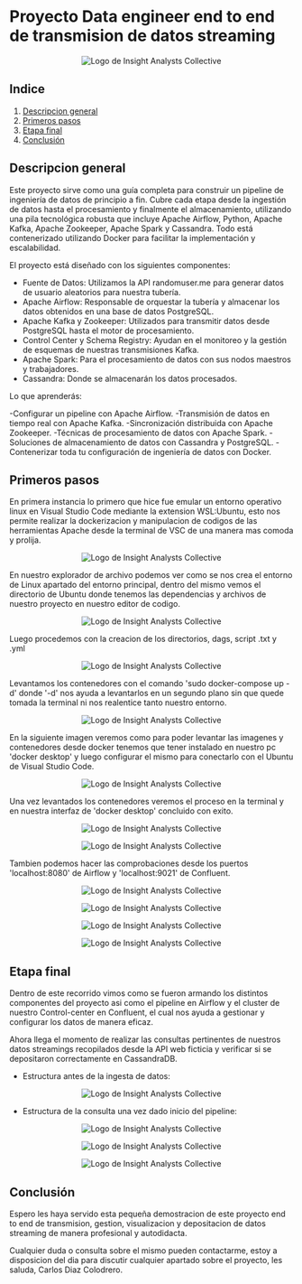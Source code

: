 # Proyecto Data engineer end to end de transmision de datos streaming

<p align="center">
  <img src="https://github.com/Carlit0sCDC/End-to-end-Streaming-Data--Project/blob/main/source/Data%20engineering%20architecture.png" alt="Logo de Insight Analysts Collective" >
</p>

## Indice

1. [Descripcion general](#descripcion-general)
2. [Primeros pasos](#primeros-pasos)
3. [Etapa final](#Etapa-final)
4. [Conclusión](#Conclusión)

## Descripcion general

Este proyecto sirve como una guía completa para construir un pipeline de ingeniería de datos de principio a fin. Cubre cada etapa desde la ingestión de datos hasta el procesamiento y finalmente el almacenamiento, utilizando una pila tecnológica robusta que incluye Apache Airflow, Python, Apache Kafka, Apache Zookeeper, Apache Spark y Cassandra. Todo está contenerizado utilizando Docker para facilitar la implementación y escalabilidad.

El proyecto está diseñado con los siguientes componentes:

* Fuente de Datos: Utilizamos la API randomuser.me para generar datos de usuario aleatorios para nuestra tubería.
* Apache Airflow: Responsable de orquestar la tubería y almacenar los datos obtenidos en una base de datos PostgreSQL.
* Apache Kafka y Zookeeper: Utilizados para transmitir datos desde PostgreSQL hasta el motor de procesamiento.
* Control Center y Schema Registry: Ayudan en el monitoreo y la gestión de esquemas de nuestras transmisiones Kafka.
* Apache Spark: Para el procesamiento de datos con sus nodos maestros y trabajadores.
* Cassandra: Donde se almacenarán los datos procesados.

Lo que aprenderás:

-Configurar un pipeline con Apache Airflow.
-Transmisión de datos en tiempo real con Apache Kafka.
-Sincronización distribuida con Apache Zookeeper.
-Técnicas de procesamiento de datos con Apache Spark.
-Soluciones de almacenamiento de datos con Cassandra y PostgreSQL.
-Contenerizar toda tu configuración de ingeniería de datos con Docker.

## Primeros pasos

En primera instancia lo primero que hice fue emular un entorno operativo linux en Visual Studio Code mediante la extension WSL:Ubuntu, esto nos permite realizar la dockerizacion y manipulacion de codigos de las herramientas Apache desde la terminal de VSC de una manera mas comoda y prolija.

<p align="center">
  <img src="https://github.com/Carlit0sCDC/End-to-end-Streaming-Data--Project/blob/main/source/1.png" alt="Logo de Insight Analysts Collective" >
</p>

En nuestro explorador de archivo podemos ver como se nos crea el entorno de Linux apartado del entorno principal, dentro del mismo vemos el directorio de Ubuntu donde tenemos las dependencias y archivos de nuestro proyecto en nuestro editor de codigo.

<p align="center">
  <img src="https://github.com/Carlit0sCDC/End-to-end-Streaming-Data--Project/blob/main/source/2.png" alt="Logo de Insight Analysts Collective" >
</p>

Luego procedemos con la creacion de los directorios, dags, script .txt y .yml

<p align="center">
  <img src="https://github.com/Carlit0sCDC/End-to-end-Streaming-Data--Project/blob/main/source/3.png" alt="Logo de Insight Analysts Collective" >
</p>

Levantamos los contenedores con el comando 'sudo docker-compose up -d' donde '-d' nos ayuda a levantarlos en un segundo plano sin que quede tomada la terminal ni nos realentice tanto nuestro entorno.

<p align="center">
  <img src="https://github.com/Carlit0sCDC/End-to-end-Streaming-Data--Project/blob/main/source/4.png" alt="Logo de Insight Analysts Collective" >
</p>

En la siguiente imagen veremos como para poder levantar las imagenes y contenedores desde docker tenemos que tener instalado en nuestro pc 'docker desktop' y luego configurar el mismo para conectarlo con el Ubuntu de Visual Studio Code.

<p align="center">
  <img src="https://github.com/Carlit0sCDC/End-to-end-Streaming-Data--Project/blob/main/source/5.png" alt="Logo de Insight Analysts Collective" >
</p>

Una vez levantados los contenedores veremos el proceso en la terminal y en nuestra interfaz de 'docker desktop' concluido con exito.

<p align="center">
  <img src="https://github.com/Carlit0sCDC/End-to-end-Streaming-Data--Project/blob/main/source/6.png" alt="Logo de Insight Analysts Collective" >
</p>

<p align="center">
  <img src="https://github.com/Carlit0sCDC/End-to-end-Streaming-Data--Project/blob/main/source/7.png" alt="Logo de Insight Analysts Collective" >
</p>

Tambien podemos hacer las comprobaciones desde los puertos 'localhost:8080' de Airflow y 'localhost:9021' de Confluent.

<p align="center">
  <img src="https://github.com/Carlit0sCDC/End-to-end-Streaming-Data--Project/blob/main/source/9.png" alt="Logo de Insight Analysts Collective" >
</p>

<p align="center">
  <img src="https://github.com/Carlit0sCDC/End-to-end-Streaming-Data--Project/blob/main/source/10.png" alt="Logo de Insight Analysts Collective" >
</p>

<p align="center">
  <img src="https://github.com/Carlit0sCDC/End-to-end-Streaming-Data--Project/blob/main/source/11.png" alt="Logo de Insight Analysts Collective" >
</p>

<p align="center">
  <img src="https://github.com/Carlit0sCDC/End-to-end-Streaming-Data--Project/blob/main/source/12.png" alt="Logo de Insight Analysts Collective" >
</p>

## Etapa final

Dentro de este recorrido vimos como se fueron armando los distintos componentes del proyecto asi como el pipeline en Airflow y el cluster de nuestro Control-center en Confluent, el cual nos ayuda a gestionar y configurar los datos de manera eficaz.

Ahora llega el momento de realizar las consultas pertinentes de nuestros datos streamings recopilados desde la API web ficticia y verificar si se depositaron correctamente en CassandraDB.

* Estructura antes de la ingesta de datos:

<p align="center">
  <img src="https://github.com/Carlit0sCDC/End-to-end-Streaming-Data--Project/blob/main/source/13.png" alt="Logo de Insight Analysts Collective" >
</p>

* Estructura de la consulta una vez dado inicio del pipeline:

<p align="center">
  <img src="https://github.com/Carlit0sCDC/End-to-end-Streaming-Data--Project/blob/main/source/14.png" alt="Logo de Insight Analysts Collective" >
</p>

<p align="center">
  <img src="https://github.com/Carlit0sCDC/End-to-end-Streaming-Data--Project/blob/main/source/15.png" alt="Logo de Insight Analysts Collective" >
</p>

<p align="center">
  <img src="https://github.com/Carlit0sCDC/End-to-end-Streaming-Data--Project/blob/main/source/17.png" alt="Logo de Insight Analysts Collective" >
</p>

## Conclusión

Espero les haya servido esta pequeña demostracion de este proyecto end to end de transmision, gestion, visualizacion y depositacion de datos streaming de manera profesional y autodidacta.

Cualquier duda o consulta sobre el mismo pueden contactarme, estoy a disposicion del dia para discutir cualquier apartado sobre el proyecto, les saluda, Carlos Diaz Colodrero.


